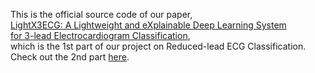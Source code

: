 This is the official source code of our paper, <br />
[LightX3ECG: A Lightweight and eXplainable Deep Learning System <br />for 3-lead Electrocardiogram Classification](https://arxiv.org/abs/2207.12381), <br />
which is the 1st part of our project on Reduced-lead ECG Classification. Check out the 2nd part [here](https://github.com/lhkhiem28/X3ECGpp). 
